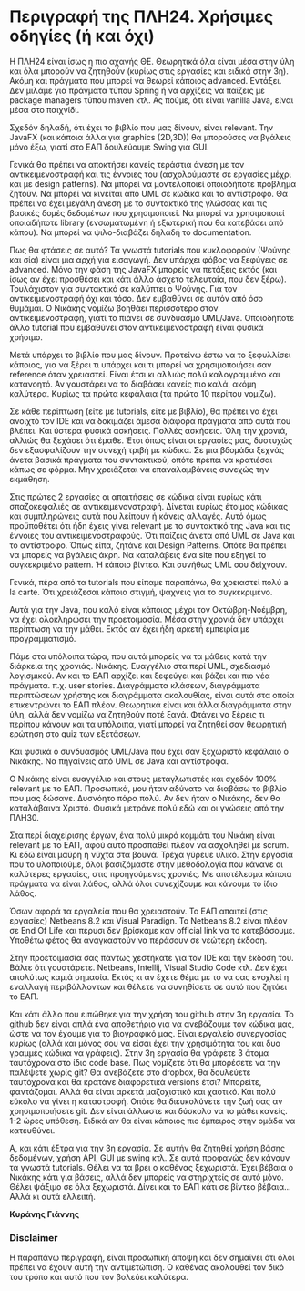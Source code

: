 # Περιγραφή της ΠΛΗ24. Χρήσιμες οδηγίες (ή και όχι)

Η ΠΛΗ24 είναι ίσως η πιο αχανής ΘΕ. Θεωρητικά όλα είναι μέσα στην ύλη και όλα μπορούν να ζητηθούν (κυρίως στις εργασίες και ειδικά στην 3η). Ακόμη και πράγματα που μπορεί να θεωρεί κάποιος advanced. Εντάξει. Δεν μιλάμε για πράγματα τύπου Spring ή να αρχίζεις να παίζεις με package managers τύπου maven κτλ. Ας πούμε, ότι είναι vanilla Java, είναι μέσα στο παιχνίδι.

Σχεδόν δηλαδή, ότι έχει το βιβλίο που μας δίνουν, είναι relevant. Την JavaFX (και κάποια άλλα για graphics (2D,3D)) θα μπορούσες να βγάλεις μόνο έξω, γιατί στο ΕΑΠ δουλεύουμε Swing για GUI.

Γενικά θα πρέπει να αποκτήσει κανείς τεράστια άνεση με τον αντικειμενοστραφή και τις έννοιες του (ασχολούμαστε σε εργασίες μέχρι και με design patterns). Να μπορεί να μοντελοποιεί οποιοδήποτε πρόβλημα ζητούν. Να μπορεί να κινείται από UML σε κώδικα και το αντίστροφο. Θα πρέπει να έχει μεγάλη άνεση με το συντακτικό της γλώσσας και τις βασικές δομές δεδομένων που χρησιμοποιεί. Να μπορεί να χρησιμοποιεί οποιαδήποτε library (ενσωματωμένη ή εξωτερική που θα κατεβάσει από κάπου). Να μπορεί να ψιλο-διαβάζει δηλαδή το documentation.

Πως θα φτάσεις σε αυτό? Τα γνωστά tutorials που κυκλοφορούν (Ψούνης και σία) είναι μια αρχή για εισαγωγή. Δεν υπάρχει φόβος να ξεφύγεις σε advanced. Μόνο την φάση της JavaFX μπορείς να πετάξεις εκτός (και ίσως αν έχει προσθέσει και κάτι άλλο άσχετο τελευταία, που δεν ξέρω). Τουλάχιστον για συντακτικό σε καλύπτει ο Ψούνης. Για τον αντικειμενοστραφή όχι και τόσο. Δεν εμβαθύνει σε αυτόν από όσο θυμάμαι. Ο Νικάκης νομίζω βοηθάει περισσότερο στον αντικειμενοστραφή, γιατί το πιάνει σε συνδυασμό UML/Java. Οποιοδήποτε άλλο tutorial που εμβαθύνει στον αντικειμενοστραφή είναι φυσικά χρήσιμο.

Μετά υπάρχει το βιβλίο που μας δίνουν. Προτείνω έστω να το ξεφυλλίσει κάποιος, για να ξέρει τι υπάρχει και τι μπορεί να χρησιμοποιήσει σαν reference όταν χρειαστεί. Είναι έτσι κι αλλιώς πολύ καλογραμμένο και κατανοητό. Αν γουστάρει να το διαβάσει κανείς πιο καλά, ακόμη καλύτερα. Κυρίως τα πρώτα κεφάλαια (τα πρώτα 10 περίπου νομίζω).

Σε κάθε περίπτωση (είτε με tutorials, είτε με βιβλίο), θα πρέπει να έχει ανοιχτό τον IDE και να δοκιμάζει άμεσα διάφορα πράγματα από αυτά που βλέπει. Και ύστερα φυσικά ασκήσεις. Πολλές ασκήσεις. Όλη την χρονιά, αλλιώς θα ξεχάσει ότι έμαθε. Έτσι όπως είναι οι εργασίες μας, δυστυχώς δεν εξασφαλίζουν την συνεχή τριβή με κώδικα. Σε μια βδομάδα ξεχνάς άνετα βασικά πράγματα του συντακτικού, οπότε πρέπει να κρατιέσαι κάπως σε φόρμα. Μην χρειάζεται να επαναλαμβάνεις συνεχώς την εκμάθηση.

Στις πρώτες 2 εργασίες οι απαιτήσεις σε κώδικα είναι κυρίως κάτι σπαζοκεφαλιές σε αντικειμενονστραφή. Δίνεται κυρίως έτοιμος κώδικας και συμπληρώνεις αυτά που λείπουν ή κάνεις αλλαγές. Αυτό όμως προϋποθέτει ότι ήδη έχεις γίνει relevant με το συντακτικό της Java και τις έννοιες του αντικειμενοστραφούς. Ότι παίζεις άνετα από UML σε Java και το αντίστροφο. Όπως είπα, ζητάνε και Design Patterns. Οπότε θα πρέπει να μπορείς να βγάλεις άκρη. Να καταλάβεις ένα site που εξηγεί το συγκεκριμένο pattern. Ή κάποιο βίντεο. Και συνήθως UML σου δείχνουν.

Γενικά, πέρα από τα tutorials που είπαμε παραπάνω, θα χρειαστεί πολύ a la carte. Ότι χρειάζεσαι κάποια στιγμή, ψάχνεις για το συγκεκριμένο.

Αυτά για την Java, που καλό είναι κάποιος μέχρι τον Οκτώβρη-Νοέμβρη, να έχει ολοκληρώσει την προετοιμασία. Μέσα στην χρονιά δεν υπάρχει περίπτωση να την μάθει. Εκτός αν έχει ήδη αρκετή εμπειρία με προγραμματισμό. 

Πάμε στα υπόλοιπα τώρα, που αυτά μπορείς να τα μάθεις κατά την διάρκεια της χρονιάς. Νικάκης. Ευαγγέλιο στα περί UML, σχεδιασμό λογισμικού. Αν και το ΕΑΠ αρχίζει και ξεφεύγει και βάζει και πιο νέα πράγματα. π.χ. user stories. Διαγράμματα κλάσεων, διαγράμματα περιπτώσεων χρήστης και διαγράμματα ακολουθίας, είναι αυτά στα οποία επικεντρώνει το ΕΑΠ πλέον. Θεωρητικά είναι και άλλα διαγράμματα στην ύλη, αλλά δεν νομίζω να ζητηθούν ποτέ ξανά. Φτάνει να ξέρεις τι περίπου κάνουν και τα υπόλοιπα, γιατί μπορεί να ζητηθεί σαν θεωρητική ερώτηση στο quiz των εξετάσεων.

Και φυσικά ο συνδυασμός UML/Java που έχει σαν ξεχωριστό κεφάλαιο ο Νικάκης. Να πηγαίνεις από UML σε Java και αντίστροφα.

Ο Νικάκης είναι ευαγγέλιο και στους μεταγλωτιστές και σχεδόν 100% relevant με το ΕΑΠ. Προσωπικά, μου ήταν αδύνατο να διαβάσω το βιβλίο που μας δώσανε. Δυσνόητο πάρα πολύ. Αν δεν ήταν ο Νικάκης, δεν θα καταλάβαινα Χριστό. Φυσικά μετράνε πολύ εδώ και οι γνώσεις από την ΠΛΗ30.

Στα περί διαχείρισης έργων, ένα πολύ μικρό κομμάτι του Νικάκη είναι relevant με το ΕΑΠ, αφού αυτό προσπαθεί πλέον να ασχοληθεί με scrum. Κι εδώ είναι μαύρη η νύχτα στα βουνά. Τρέχα γύρευε υλικό. Στην εργασία που το υλοποιούμε, όλοι βασιζόμαστε στην μεθοδολογία που κάνανε οι καλύτερες εργασίες, στις προηγούμενες χρονιές. Με αποτέλεσμα κάποια πράγματα να είναι λάθος, αλλά όλοι συνεχίζουμε και κάνουμε το ίδιο λάθος.

Όσων αφορά τα εργαλεία που θα χρειαστούν. Το ΕΑΠ απαιτεί (στις εργασίες) Netbeans 8.2 και Visual Paradign. Το Netbeans 8.2 είναι πλέον σε End Of Life και πέρυσι δεν βρίσκαμε καν official link να το κατεβάσουμε. Υποθέτω φέτος θα αναγκαστούν να περάσουν σε νεώτερη έκδοση.

Στην προετοιμασία σας πάντως χεστήκατε για τον IDE και την έκδοση του. Βάλτε ότι γουστάρετε. Netbeans, Intellij, Visual Studio Code κτλ. Δεν έχει απολύτως καμιά σημασία. Εκτός κι αν έχετε θέμα με το να σας ενοχλεί η εναλλαγή περιβάλλοντων και θέλετε να συνηθίσετε σε αυτό που ζητάει το ΕΑΠ. 

Και κάτι άλλο που ειπώθηκε για την χρήση του github στην 3η εργασία. Το github δεν είναι απλά ένα αποθετήριο για να ανεβάζουμε τον κώδικα μας, ώστε να τον έχουμε για το βιογραφικό μας. Είναι εργαλείο συνεργασίας κυρίως (αλλά και μόνος σου να είσαι έχει την χρησιμότητα του και δυο γραμμές κώδικα να γράφεις). Στην 3η εργασία θα γράφετε 3 άτομα ταυτόχρονα στο ίδιο code base. Πως νομίζετε ότι θα μπορέσετε να την παλέψετε χωρίς git? Θα ανεβάζετε στο dropbox, θα δουλεύετε ταυτόχρονα και θα κρατάνε διαφορετικά versions έτσι? Μπορείτε, φαντάζομαι. Αλλά θα είναι αρκετά μαζοχιστικό και χαοτικό. Και πολύ εύκολο να γίνει η καταστροφή. Οπότε θα διευκολύνετε την ζωή σας αν χρησιμοποιήσετε git. Δεν είναι άλλωστε και δύσκολο να το μάθει κανείς. 1-2 ώρες υπόθεση. Ειδικά αν θα είναι κάποιος πιο έμπειρος στην ομάδα να κατευθύνει.

Α, και κάτι έξτρα για την 3η εργασία. Σε αυτήν θα ζητηθεί χρήση βάσης δεδομένων, χρήση API, GUI με swing κτλ. Σε αυτά προφανώς δεν κάνουν τα γνωστά tutorials. Θέλει να τα βρει ο καθένας ξεχωριστά. Έχει βέβαια ο Νικάκης κάτι για βάσεις, αλλά δεν μπορείς να στηριχτείς σε αυτό μόνο. Θέλει ψάξιμο σε όλα ξεχωριστά. Δίνει και το ΕΑΠ κάτι σε βίντεο βέβαια... Αλλά κι αυτά ελλειπή.

**Κυράνης Γιάννης**

### Disclaimer

Η παραπάνω περιγραφή, είναι προσωπική άποψη και δεν σημαίνει ότι όλοι πρέπει να έχουν αυτή την αντιμετώπιση. Ο καθένας ακολουθεί τον δικό του τρόπο και αυτό που τον βολεύει καλύτερα.
